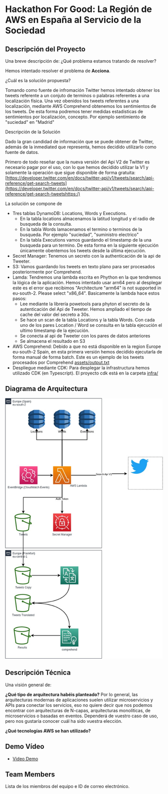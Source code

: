 # Hackathon For Good: La Región de AWS en España al Servicio de la Sociedad

## Descripción del Proyecto

Una breve descripción de:
¿Qué problema estamos tratando de resolver?

Hemos intentado resolver el problema de **Acciona**.

¿Cuál es la solución propuesta?

Tomando como fuente de infromación Twitter hemos intentado obtener los tweets referente a un conjuto de terminos o palabras referentes a una localización física. Una vez obenidos los tweets referentes a una localización, mediante AWS Comprehend obtenemos los sentimientos de los tweets. De esta forma podremos tener medidas estadisticas de sentimientos por localización, concepto. Por ejemplo sentimiento de "suciedad" en "Madrid"

Descripción de la Solución

Dado la gran candidad de información que se puede obtener de Twitter, además de la inmediated que representa, hemos decidido utilizarlo como fuente de datos.

Primero de todo reseñar que la nueva versión del Api V2 de Twitter es necesario pagar por el uso, con lo que hemos decidido utilizar la V1 y solamente la operación que sigue disponible de forma gratuita: [https://developer.twitter.com/en/docs/twitter-api/v1/tweets/search/api-reference/get-search-tweets](https://developer.twitter.com/en/docs/twitter-api/v1/tweets/search/api-reference/get-search-tweetshttps:/)

La solución se compone de

* Tres tablas DynamoDB: Locations, Words y Executions.
  * En la tabla locations almacenamos la latitud longitud y el radio de busqueda de la consulta.
  * En la tabla Words lamacenamos el termino o terminos de la busqueda. Por ejemplo "suciedad", "suministro electrico"
  * En la tabla Executions vamos guardando el timestamp de la una busqueda para un termino. De esta forma en la siguiente ejecución únicamente obentemos los tweets desde la última ejecución.
* Secret Manager: Tenemos un secreto con la authenticación de la api de Tweeter.
* S3: Vamos guardando los tweets en texto  plano para ser procesados posteriormente por Comprehend.
* Lamda: Tendremos una lambda escrita en Phython en la que tendremos la lógica de la aplicación. Hemos intentado usar arn64 pero al desplegar este es el error que recibimos "Architecture "arm64" is not supported in eu-south-2. Please select "x86_64". Basicamente la lambda hace estos pasos:
  * Lee mediante la librería powetools para phyton el secreto de la autenticación del Api de Tweeter. Hemos ampliado el tiempo de cache del valor del secreto a 30s.
  * Se hace un scan de la tabla Locations y la tabla Words. Con cada uno de los pares Location / Word se consulta en la tabla ejecución el ultimo timestamp de la ejecución.
  * Se conecta al api de Tweeter con los pares de datos anteriores
  * Se almacena el resultado en S3
* AWS Comprehend: Debido a que no está disponible en la region Europe eu-south-2 Spain, en esta primera versión hemos decidido ejecutarla de forma manual de forma batch. Este es un ejemplo de los tweets procesados por Comprehend [assets/output.txt](assets/output.txt)
* Despliegue mediante CDK: Para desplegar la infrastructura hemos utilizado CDK (en Typescript). El proyecto cdk está en la carpeta [infra/](infra)

## Diagrama de Arquitectura

![](assets/20230509_110251_Hackaton.jpg)

## Descripción Técnica

Una visión general de:

**¿Qué tipo de arquitectura habéis planteado?** Por lo general, las arquitecturas modernas de aplicaciones suelen utilizar microservicios y APIs para conectar los servicios, eso no quiere decir que nos podemos encontrar con arquitecturas de N-capas, arquitecturas monolíticas, de microservicios o basadas en eventos. Dependerá de vuestro caso de uso, pero nos gustaría conocer cuál ha sido vuestra elección.

**¿Qué tecnologías AWS se han utilizado?**

## Demo Vídeo

* [Video Demo](assets/HackathonSpain-20230509_175828-MeetingRecording.mp4)

## Team Members

Lista de los miembros del equipo e ID de correo electrónico.
